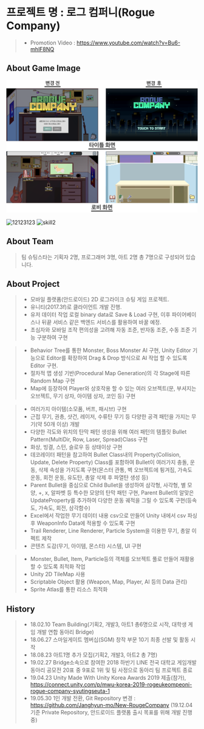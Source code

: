 # 프로젝트 명 : 로그 컴퍼니(Rogue Company)

>- Promotion Video : https://www.youtube.com/watch?v=Bu6-mhlF8NQ

## About Game Image
![title_scene](./ForReadMe/title.png)
![lobby_scene](./ForReadMe/lobby.png)

![12123123](https://user-images.githubusercontent.com/34932546/58801761-67463d80-8646-11e9-9dfd-73d498853e63.gif)
![skill2](https://user-images.githubusercontent.com/34932546/58801665-25b59280-8646-11e9-9ef6-dbae16022b82.gif)

## About Team
> 팀 슈팅스타는 기획자 2명, 프로그래머 3명, 아트 2명 총 7명으로 구성되어 있습니다.

## About Project

>- 모바일 플랫폼(안드로이드) 2D 로그라이크 슈팅 게임 프로젝트.
>- 유니티(2017.3f)로 클라이언트 개발 진행.
>- 유저 데이터 작업 로컬 binary data로 Save & Load 구현, 이후 파이어베이스나 뒤끝 서비스 같은 백엔드 서비스를 활용하여 바꿀 예정.
>- 초심자와 모바일 조작 편의성을 고려해 자동 조준, 반자동 조준, 수동 조준 기능 구분하여 구현

>- Behavior Tree를 통한 Monster, Boss Monster AI 구현, Unity Editor 기능으로 Editor를 확장하여 Drag & Drop 방식으로 AI 작업 할 수 있도록 Editor 구현.
>- 절차적 맵 생성 기반(Procedural Map Generation)의 각 Stage에 따른 Random Map 구현
>- Map에 등장하여 Player와 상호작용 할 수 있는 여러 오브젝트(문, 부셔지는 오브젝트, 무기 상자, 아이템 상자, 코인 등) 구현

>- 여러가지 아이템(소모품, 버프, 패시브) 구현
>- 근접 무기, 권총, 샷건, 레이저, 수류탄 무기 등 다양한 공격 패턴을 가지는 무기(약 50개 이상) 개발
>- 다양한 각도와 위치의 탄막 패턴 생성을 위해 여러 패턴의 템플릿 Bullet Pattern(MultiDir, Row, Laser, Spread)Class 구현
>- 화상, 빙결, 스턴, 슬로우 등 상태이상 구현
>- 데코레이터 패턴을 참고하여 Bullet Class내의 Property(Collision, Update, Delete Property) Class를 포함하여 Bullet이 여러가지 충돌, 운동, 삭제 속성을 가지도록 구현(몬스터 관통, 벽 오브젝트에 튕겨짐, 가속도 운동, 회전 운동, 유도탄, 총알 삭제 후 파열탄 생성 등)  
>- Parent Bullet을 중심으로 Child Bullet을 생성하여 삼각형, 사각형, 별 모양, +, x, 알파벳 등 특수한 모양의 탄막 패턴 구현, Parent Bullet의 알맞은 UpdateProperty를 추가하여 다양한 운동 궤적을 그릴 수 있도록 구현(등속도, 가속도, 회전, 삼각함수)
>- Excel에서 작업한 무기 데이터 내용 csv으로 만들어 Unity 내에서 csv 파싱 후 WeaponInfo Data에 적용할 수 있도록 구현
>- Trail Renderer, Line Renderer, Particle System을 이용한 무기, 총알 이펙트 제작
>- 콘텐츠 도감(무기, 아이템, 몬스터) 시스템, UI 구현

>- Monster, Bullet, Item, Particle등의 객체를 오브젝트 풀로 만들어 재활용 할 수 있도록 최적화 작업
>- Unity 2D TileMap 사용
>- Scriptable Object 활용 (Weapon, Map, Player, AI 등의 Data 관리) 
>- Sprite Atlas를 통한 리소스 최적화 

## History

>- 18.02.10 Team Building(기획2, 개발3, 아트1 총6명으로 시작, 대학생 게임 개발 연합 동아리 Bridge)
>- 18.06.27 스마일게이트 멤버십(SGM) 창작 부문 10기 최종 선발 및 활동 시작
>- 18.08.23 아트1명 추가 모집(기획2, 개발3, 아트2 총 7명)
>- 19.02.27 Bridge소속으로 참여한 2018 하반기 LINE 전국 대학교 게임개발동아리 공모전 20표 중 9표로 1위 및 팀 사정으로 동아리 팀 프로젝트 종료
>- 19.04.23 Unity Made With Unity Korea Awards 2019 제출(참가), https://connect.unity.com/p/mwu-korea-2019-rogeukeompeoni-rogue-company-syutingseuta-1 
>- 19.05.30 1인 개발 전환, Git Repository 변경 : https://github.com/Janghyun-mo/New-RougeCompany (19.12.04 기준 Private Repository, 안드로이드 플랫폼 출시 목표를 위해 개발 진행 중)

